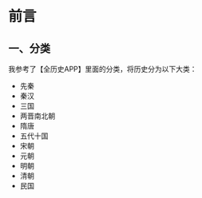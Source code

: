 # 前言

## 一、分类

我参考了【全历史APP】里面的分类，将历史分为以下大类：

- 先秦
- 秦汉
- 三国
- 两晋南北朝
- 隋唐
- 五代十国
- 宋朝
- 元朝
- 明朝
- 清朝
- 民国